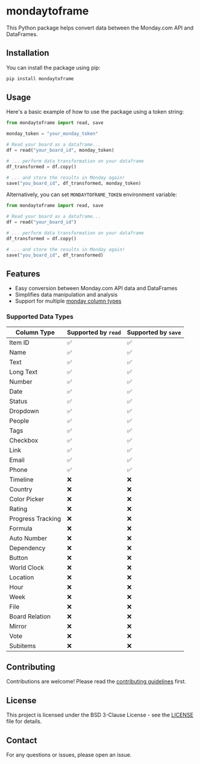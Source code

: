 # mondaytoframe

This Python package helps convert data between the Monday.com API and DataFrames.

## Installation

You can install the package using pip:

```bash
pip install mondaytoframe
```

## Usage

Here's a basic example of how to use the package using a token string:

```python
from mondaytoframe import read, save

monday_token = "your_monday_token"

# Read your board as a dataframe... 
df = read("your_board_id", monday_token)

# ... perform data transformation on your dataframe
df_transformed = df.copy()

# ... and store the results in Monday again!
save("you_board_id", df_transformed, monday_token)

```

Alternatively, you can set `MONDAYTOFRAME_TOKEN` environment variable:

```python
from mondaytoframe import read, save

# Read your board as a dataframe... 
df = read("your_board_id")

# ... perform data transformation on your dataframe
df_transformed = df.copy()

# ... and store the results in Monday again!
save("you_board_id", df_transformed)

```


## Features

- Easy conversion between Monday.com API data and DataFrames
- Simplifies data manipulation and analysis
- Support for multiple [monday column types](https://developer.monday.com/api-reference/reference/column-types-reference)

### Supported Data Types

| Column Type            | Supported by `read` | Supported by `save` |
|------------------------|---------------------|---------------------|
| Item ID                | ✅                  | ✅                  |
| Name                   | ✅                  | ✅                  |
| Text                   | ✅                  | ✅                  |
| Long Text              | ✅                  | ✅                  |
| Number                 | ✅                  | ✅                  |
| Date                   | ✅                  | ✅                  |
| Status                 | ✅                  | ✅                  |
| Dropdown               | ✅                  | ✅                  |
| People                 | ✅                  | ✅                  |
| Tags                   | ✅                  | ✅                  |
| Checkbox               | ✅                  | ✅                  |
| Link                   | ✅                  | ✅                  |
| Email                  | ✅                  | ✅                  |
| Phone                  | ✅                  | ✅                  |
| Timeline               | ❌                  | ❌                  |
| Country                | ❌                  | ❌                  |
| Color Picker           | ❌                  | ❌                  |
| Rating                 | ❌                  | ❌                  |
| Progress Tracking      | ❌                  | ❌                  |
| Formula                | ❌                  | ❌                  |
| Auto Number            | ❌                  | ❌                  |
| Dependency             | ❌                  | ❌                  |
| Button                 | ❌                  | ❌                  |
| World Clock            | ❌                  | ❌                  |
| Location               | ❌                  | ❌                  |
| Hour                   | ❌                  | ❌                  |
| Week                   | ❌                  | ❌                  |
| File                   | ❌                  | ❌                  |
| Board Relation         | ❌                  | ❌                  |
| Mirror                 | ❌                  | ❌                  |
| Vote                   | ❌                  | ❌                  |
| Subitems               | ❌                  | ❌                  |


## Contributing

Contributions are welcome! Please read the [contributing guidelines](CONTRIBUTING.md) first.

## License

This project is licensed under the BSD 3-Clause License - see the [LICENSE](LICENSE) file for details.

## Contact

For any questions or issues, please open an issue.
